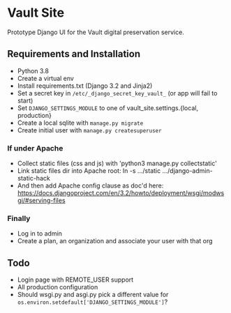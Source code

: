 # Vault Site

Prototype Django UI for the Vault digital preservation service.

## Requirements and Installation

- Python 3.8
- Create a virtual env
- Install requirements.txt (Django 3.2 and Jinja2)
- Set a secret key in `/etc/_django_secret_key_vault_` (or app will fail to start)
- Set `DJANGO_SETTINGS_MODULE` to one of vault_site.settings.{local, production} 
- Create a local sqlite with `manage.py migrate`
- Create initial user with `manage.py createsuperuser`
  
### If under Apache
- Collect static files (css and js) with 'python3 manage.py collectstatic'
- Link static files dir into Apache root: ln -s .../static .../django-admin-static-hack
- And then add Apache config clause as doc'd here:
  https://docs.djangoproject.com/en/3.2/howto/deployment/wsgi/modwsgi/#serving-files

### Finally
- Log in to admin
- Create a plan, an organization and associate your user with that org

## Todo

- Login page with REMOTE_USER support
- All production configuration
- Should wsgi.py and asgi.py pick a different value for `os.environ.setdefault['DJANGO_SETTINGS_MODULE']`?
